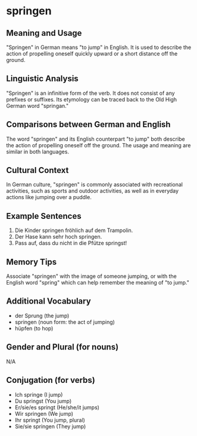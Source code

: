 # springen
## Meaning and Usage
"Springen" in German means "to jump" in English. It is used to describe the action of propelling oneself quickly upward or a short distance off the ground.
## Linguistic Analysis
"Springen" is an infinitive form of the verb. It does not consist of any prefixes or suffixes. Its etymology can be traced back to the Old High German word "springan."
## Comparisons between German and English
The word "springen" and its English counterpart "to jump" both describe the action of propelling oneself off the ground. The usage and meaning are similar in both languages.
## Cultural Context
In German culture, "springen" is commonly associated with recreational activities, such as sports and outdoor activities, as well as in everyday actions like jumping over a puddle.
## Example Sentences
1. Die Kinder springen fröhlich auf dem Trampolin.
2. Der Hase kann sehr hoch springen.
3. Pass auf, dass du nicht in die Pfütze springst!
## Memory Tips
Associate "springen" with the image of someone jumping, or with the English word "spring" which can help remember the meaning of "to jump."
## Additional Vocabulary
- der Sprung (the jump)
- springen (noun form: the act of jumping)
- hüpfen (to hop)
## Gender and Plural (for nouns)
N/A
## Conjugation (for verbs)
- Ich springe (I jump)
- Du springst (You jump)
- Er/sie/es springt (He/she/it jumps)
- Wir springen (We jump)
- Ihr springt (You jump, plural)
- Sie/sie springen (They jump)